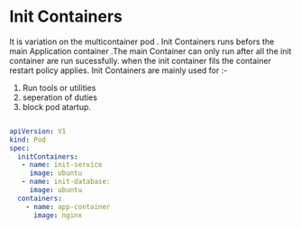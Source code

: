 
# Init Containers
It is variation on the multicontainer pod . Init Containers runs befors the main Application container .The main Container can only run after all the init container are run sucessfully.
when the init container fils the container restart policy applies. 
Init Containers are mainly used for :-
1)  Run tools or utilities
2) seperation of duties
3) block pod atartup.

``` yaml

apiVersion: V1
kind: Pod
spec:
  initContainers:
   - name: init-service
	 image: ubuntu
   - name: init-database:
	 image: ubuntu
  containers:
    - name: app-container
      image: nginx

```